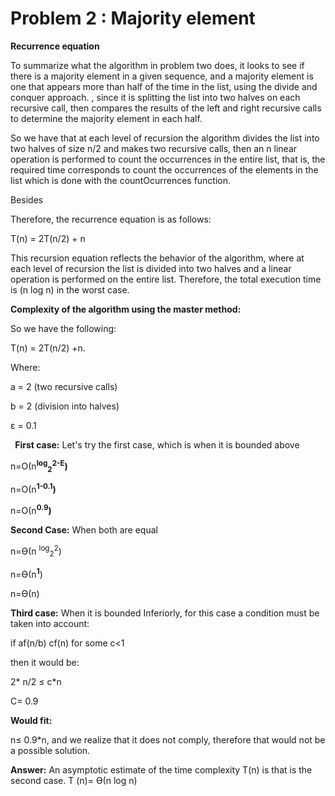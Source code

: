 # Problem 2 : Majority element 

 **Recurrence equation**


 To summarize what the algorithm in problem two does, it looks to see if there is a majority element in a given sequence, and a majority element is one that appears more than half of the time in the list, using the divide and conquer approach. , since it is splitting the list into two halves on each recursive call, then compares the results of the left and right recursive calls to determine the majority element in each half.

So we have that at each level of recursion the algorithm divides the list into two halves of size n/2 and makes two recursive calls, then an n linear operation is performed to count the occurrences in the entire list, that is, the required time corresponds to count the occurrences of the elements in the list which is done with the countOcurrences function.

Besides

Therefore, the recurrence equation is as follows:

T(n) = 2T(n/2) + n

This recursion equation reflects the behavior of the algorithm, where at each level of recursion the list is divided into two halves and a linear operation is performed on the entire list. Therefore, the total execution time is (n log n) in the worst case.

**Complexity of the algorithm using the master method:**

So we have the following:

T(n) = 2T(n/2) +n.

Where:

a = 2 (two recursive calls)

b = 2 (division into halves)

ε = 0.1

` `**First case:** Let's try the first case, which is when it is bounded above

n=О(n<b><sup>log</sup><sub>2</sub><sup>2-E</sup>)</b>

n=О(n<b><sup>1-0.1</sup>)</b>

n=О(n<b><sup>0.9</sup>)</b>

**Second Case:** When both are equal

n=ϴ(n <sup>log</sup><sub>2</sub><sup>2</sup>)

n=ϴ(n<b><sup>1</sup></b>)

n=ϴ(n)

**Third case:** When it is bounded Inferiorly, for this case a condition must be taken into account:

if af(n/b) cf(n) for some c<1

then it would be:

2* n/2 ≤ c*n

C= 0.9

**Would fit:**

n≤ 0.9*n, and we realize that it does not comply, therefore that would not be a possible solution.

**Answer:** An asymptotic estimate of the time complexity T(n) is
that is the second case.
T (n)= ϴ(n log n)